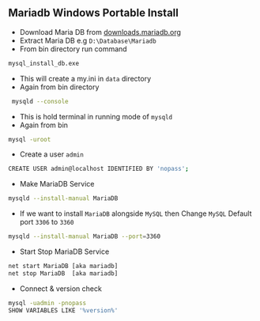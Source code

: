 ## Mariadb Windows Portable Install
* Download Maria DB from [downloads.mariadb.org](https://downloads.mariadb.org/)
* Extract Maria DB e.g ` D:\Database\Mariadb `
* From bin directory run command
```sh
mysql_install_db.exe
```
* This will create a my.ini in ` data ` directory
* Again from bin directory
```sh
 mysqld --console
```
* This is hold terminal in running mode of ` mysqld `
* Again from bin
```sh
mysql -uroot
```
* Create a user ` admin `
```sh
CREATE USER admin@localhost IDENTIFIED BY 'nopass';
```
* Make MariaDB Service
```sh
mysqld --install-manual MariaDB
```

* If we want to install `MariaDB` alongside `MySQL` then Change `MySQL` Default port `3306` to `3360`
```sh
mysqld --install-manual MariaDB --port=3360
```

* Start Stop MariaDB Service
```sh
net start MariaDB [aka mariadb]
net stop MariaDB  [aka mariadb]
```
* Connect & version check
```sh
mysql -uadmin -pnopass
SHOW VARIABLES LIKE '%version%'
```
